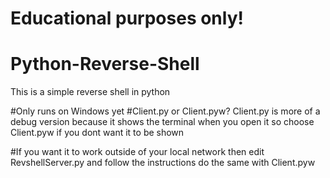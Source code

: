 # Educational purposes only!
# Python-Reverse-Shell
This is a simple reverse shell in python

#Only runs on Windows yet
#Client.py or Client.pyw?
Client.py is more of a debug version because it shows the terminal when you open it so choose Client.pyw if you dont want it to be shown

#If you want it to work outside of your local network then edit RevshellServer.py and follow the instructions do the same with Client.pyw
